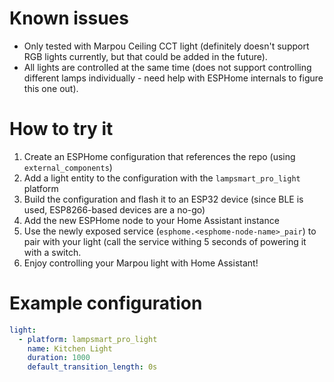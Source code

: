 # Known issues

* Only tested with Marpou Ceiling CCT light (definitely doesn't support RGB lights currently, but that could be added in the future).
* All lights are controlled at the same time (does not support controlling different lamps individually - need help with ESPHome internals to figure this one out).

# How to try it

1. Create an ESPHome configuration that references the repo (using `external_components`)
2. Add a light entity to the configuration with the `lampsmart_pro_light` platform
3. Build the configuration and flash it to an ESP32 device (since BLE is used, ESP8266-based devices are a no-go)
4. Add the new ESPHome node to your Home Assistant instance
5. Use the newly exposed service (`esphome.<esphome-node-name>_pair`) to pair with your light (call the service withing 5 seconds of powering it with a switch.
6. Enjoy controlling your Marpou light with Home Assistant!

# Example configuration

```yaml
light:
  - platform: lampsmart_pro_light
    name: Kitchen Light
    duration: 1000
    default_transition_length: 0s
```
